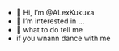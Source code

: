 - 👋 Hi, I’m @ALexKukuxa
- 👀 I’m interested in ...
- 🌱 what to do tell me 
- if you wnann dance with me
